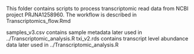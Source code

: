 This folder contains scripts to process transcriptomic read data from NCBI project PRJNA1258960.
The workflow is described in Transcriptomics_flow.Rmd

samples_v3.csv contains sample metadata later used in ../Transcriptomic_analysis.R
txi_v2.rds contains transcript level abundance data later used in ../Transcriptomic_analysis.R




